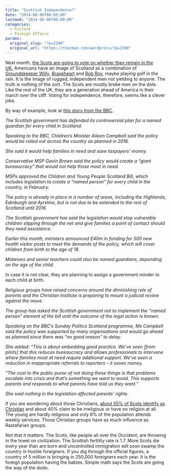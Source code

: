 ```yaml
---
title: "Scottish Independence?"
date: "2014-08-06T00:00:00"
lastmod: "2014-08-06T00:00:00"
categories:
  - Culture
  - Foreign Affairs
params:
  original_slug: "?p=2390"
  original_url: "https://thezman.com/wordpress/?p=2390"
---
```


Next month, [the Scots are going to vote on whether they remain in the
UK.](http://en.wikipedia.org/wiki/Scottish_independence_referendum,_2014) Americans
have an image of Scotland as a combination of [Groundskeeper
Willy](http://en.wikipedia.org/wiki/Groundskeeper_Willie),
[Braveheart](http://www.google.com/url?sa=t&rct=j&q=&esrc=s&source=web&cd=1&cad=rja&uact=8&ved=0CB8QFjAA&url=http%3A%2F%2Fwww.imdb.com%2Ftitle%2Ftt0112573%2F&ei=hRLgU4agEYKYyATBgILgDA&usg=AFQjCNESbedrz52blBWaQMcEvFzD3vfV0w&sig2=fHcvyGnD8XbIO-ZyaH2Zvw&bvm=bv.72197243,d.)
and [Rob
Roy](http://www.google.com/url?sa=t&rct=j&q=&esrc=s&source=web&cd=2&cad=rja&uact=8&ved=0CDwQFjAB&url=http%3A%2F%2Fen.wikipedia.org%2Fwiki%2FRob_Roy_MacGregor&ei=lhLgU--oNdGNyATN8ICIDg&usg=AFQjCNGfAlUr7vpUpoUlEr402M5Zk2YAlA&sig2=4l5-R-khOM41ZX8-7RSLSQ&bvm=bv.721),
maybe playing golf in the rain. It is the image of rugged, independent
men not yielding to anyone. The truth is nothing of the sort. The Scots
are mostly broke men on the dole. Like the rest of the UK, they are a
generation ahead of America in their march over the cliff. Voting for
independence, therefore, seems like a clever joke.

By way of example, look at [this story from the
BBC](http://www.bbc.com/news/uk-scotland-scotland-politics-28078483).

*The Scottish government has defended its controversial plan for a named
guardian for every child in Scotland.*

*Speaking to the BBC, Children’s Minister Aileen Campbell said the
policy would be rolled out across the country as planned in 2016.*

*She said it would help families in need and save taxpayers’ money.*

*Conservative MSP Gavin Brown said the policy would create a “giant
bureaucracy” that would not help those most in need.*

*MSPs approved the Children and Young People Scotland Bill, which
includes legislation to create a “named person” for every child in the
country, in February.*

*The policy is already in place in a number of areas, including the
Highlands, Edinburgh and Ayrshire, but is not due to be extended to the
rest of Scotland until 2016.*

*The Scottish government has said the legislation would stop vulnerable
children slipping through the net and give families a point of contact
should they need assistance.*

*Earlier this month, ministers announced £40m in funding for 500 new
health visitor posts to meet the demands of the policy, which will cover
children from birth to the age of 18.*

*Midwives and senior teachers could also be named guardians, depending
on the age of the child.*

In case it is not clear, they are planning to assign a government minder
to each child at birth.

*Religious groups have raised concerns around the diminishing role of
parents and the Christian Institute is preparing to mount a judicial
review against the move.*

*The group has asked the Scottish government not to implement the “named
person” element of the bill until the outcome of the legal action is
known.*

*Speaking on the BBC’s Sunday Politics Scotland programme, Ms Campbell
said the policy was supported by many organisations and would go ahead
as planned since there was “no good reason” to delay.*

*She added: “This is about embedding good practice. We’ve seen \[from
pilots\] that this reduces bureaucracy and allows professionals to
intervene where families most at need require additional support. We’ve
seen a reduction in inappropriate referrals to reporters – it saves
money.*

*“The cost to the public purse of not doing these things is that
problems escalate into crisis and that’s something we want to avoid.
This supports parents and responds to what parents have told us they
want.”*

*She said nothing in the legislation affected parents’ rights.*

If you are wondering about those Christians, [about 55% of Scots
identify as
Christian](http://www.secularism.org.uk/news/2013/04/scots-are-losing-their-religion)
and about 40% claim to be irreligious or have no religion at all. The
young are hardly religious and only 8% of the population attends weekly
services. Those Christian groups have as much influence as Rastafarian
groups.

Not that it matters. The Scots, like people all over the Occident, are
throwing in the towel on civilization. The Scottish fertility rate is
1.7. More Scots die every year than are born and uncontrolled
immigration will soon swamp the country in hostile foreigners. If you
dig through the official figures, a country of 5 million is bringing in
250,000 foreigners each year. It is the foreign population having the
babies. Simple math says the Scots are going the way of the dodo.
